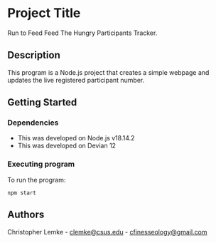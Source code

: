 # Project Title

Run to Feed Feed The Hungry Participants Tracker.

## Description

This program is a Node.js project that creates a simple webpage and updates the live registered participant number.

## Getting Started

### Dependencies

-   This was developed on Node.js v18.14.2
-   This was developed on Devian 12

### Executing program

To run the program:

```
npm start
```

## Authors

Christopher Lemke - clemke@csus.edu - cfinesseology@gmail.com
